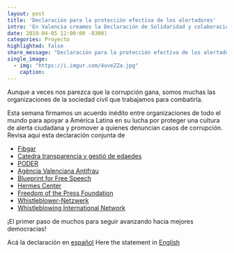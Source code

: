 ```yaml
---
layout: post
title: 'Declaración para la protección efectiva de los alertadores'
intro: 'En Valencia creamos la Declaración de Solidaridad y colaboración entre Europa y América Latina para la protección de quienes alertan.'
date: 2019-04-05 12:00:00 -0300)
categories: Proyecto
highlighted: false
share_message: "Declaración para la protección efectiva de los alertadores @ciudadaniai."
single_image:
  - img: "https://i.imgur.com/4uveZZa.jpg"
    caption: 
---
```

Aunque a veces nos parezca que la corrupción gana, somos muchas las organizaciones de la sociedad civil que trabajamos para combatirla.

Esta semana firmamos un acuerdo inédito entre organizaciones de todo el mundo para apoyar a América Latina en su lucha por proteger una cultura de alerta ciudadana y promover a quienes denuncian casos de corrupción. Revisa aquí esta declaración conjunta de 
* [Fibgar](http://www.fibgar.org/)
* [Catedra transparencia y gestió de edaedes](http://www.ctranspa.webs.upv.es/)
* [PODER](https://www.projectpoder.org/)
* [Agència Valenciana Antifrau](https://www.antifraucv.es/) 
* [Blueprint for Free Speech](https://blueprintforfreespeech.net/en/1577-2/)
* [Hermes Center](https://www.hermescenter.org/)
* [Freedom of the Press Foundation](https://freedom.press/)
* [Whistleblower-Netzwerk](https://www.whistleblower-net.de/)
* [Whistleblowing International Network](https://whistleblowingnetwork.org/)

¡El primer paso de muchos para seguir avanzando hacia mejores democracias! 

Acá la declaración en [español](https://drive.google.com/file/d/1_nxoDrK5Zfh9BrYG8gRikhOyLu_Ligjx/view?usp=sharing)
Here the statement in [English](https://drive.google.com/file/d/1MiqdIsDpWaLgXfeWdKxdjt5jhiO5MEP-/view?usp=sharing)

